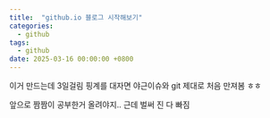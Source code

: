 ```yaml
---
title:  "github.io 블로그 시작해보기"
categories:
  - github
tags:
  - github
date: 2025-03-16 00:00:00 +0800
---
```


이거 만드는데 3일걸림 핑계를 대자면 야근이슈와 git 제대로 처음 만져봄 ㅎㅎ

앞으로 짬짬이 공부한거 올려야지.. 근데 벌써 진 다 빠짐
